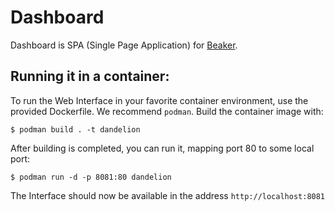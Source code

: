 # Dashboard

Dashboard is SPA (Single Page Application) for [Beaker](https://github.com/beaker-project/beaker/).


## Running it in a container:

To run the Web Interface in your favorite container environment, use the provided Dockerfile. We recommend `podman`.
Build the container image with:

```shell
$ podman build . -t dandelion
```

After building is completed, you can run it, mapping port 80 to some local port:

```shell
$ podman run -d -p 8081:80 dandelion
```

The Interface should now be available in the address `http://localhost:8081`
